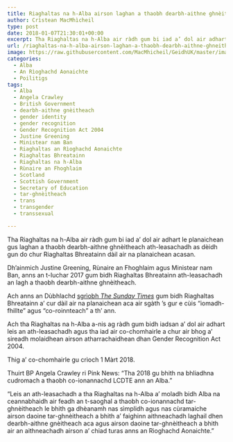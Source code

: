 ```yaml
---
title: Riaghaltas na h-Alba airson laghan a thaobh dearbh-aithne ghnèitheach ath-leasachadh
author: Crìstean MacMhìcheil
type: post
date: 2018-01-07T21:30:01+00:00
excerpt: Tha Riaghaltas na h-Alba air ràdh gum bi iad a’ dol air adhart le planaichean gus laghan a thaobh dearbh-aithne ghnèitheach ath-leasachadh as dèidh gun do chur Riaghaltas Bhreatainn dàil air na planaichean acasan.
url: /riaghaltas-na-h-alba-airson-laghan-a-thaobh-dearbh-aithne-ghneitheach-ath-leasachadh/
image: https://raw.githubusercontent.com/MacMhicheil/GeidhUK/master/images/.jpg
categories:
  - Alba
  - An Rìoghachd Aonaichte
  - Poilitigs
tags:
  - Alba
  - Angela Crawley
  - British Government
  - dearbh-aithne gnèitheach
  - gender identity
  - gender recognition
  - Gender Recognition Act 2004
  - Justine Greening
  - Ministear nam Ban
  - Riaghaltas an Rìoghachd Aonaichte
  - Riaghaltas Bhreatainn
  - Riaghaltas na h-Alba
  - Rùnaire an Fhoghlaim
  - Scotland
  - Scottish Government
  - Secretary of Education
  - tar-ghnèitheach
  - trans
  - transgender
  - transsexual

---
```

Tha Riaghaltas na h-Alba air ràdh gum bi iad a’ dol air adhart le planaichean gus laghan a thaobh dearbh-aithne ghnèitheach ath-leasachadh as dèidh gun do chur Riaghaltas Bhreatainn dàil air na planaichean acasan.

Dh’ainmich Justine Greening, Rùnaire an Fhoghlaim agus Ministear nam Ban, anns an t-Iuchar 2017 gum bidh Riaghaltas Bhreatainn ath-leasachadh an lagh a thaobh dearbh-aithne ghnèitheach.

Ach anns an Dùbhlachd [sgrìobh _The Sunday Times_][1] gum bidh Riaghaltas Bhreatainn a’ cur dàil air na planaichean aca air sgàth ’s gur e cùis &#8220;iomadh-fhillte&#8221; agus &#8220;co-roinnteach&#8221; a th&#8217; ann.

Ach tha Riaghaltas na h-Alba a-nis ag ràdh gum bidh iadsan a’ dol air adhart leis an ath-leasachadh agus tha iad air co-chomhairle a chur air bhog a’ sireadh molaidhean airson atharrachaidhean dhan Gender Recognition Act 2004.

Thig a’ co-chomhairle gu crìoch 1 Màrt 2018.

Thuirt BP Angela Crawley ri Pink News: &#8220;Tha 2018 gu bhith na bhliadhna cudromach a thaobh co-ionannachd LCDTE ann an Alba.&#8221;

&#8220;Leis an ath-leasachadh a tha Riaghaltas na h-Alba a’ moladh bidh Alba na ceannabhaidh air feadh an t-saoghal a thaobh co-ionannachd tar-ghnèitheach le bhith ga dhèanamh nas sìmplidh agus nas cùramaiche airson daoine tar-ghnèitheach a bhith a’ faighinn aithneachadh laghail dhen dearbh-aithne gnèitheach aca agus airson daoine tar-ghnèitheach a bhith air an aithneachadh airson a’ chiad turas anns an Rìoghachd Aonaichte.&#8221;

 [1]: https://www.thetimes.co.uk/article/justine-greening-delays-divisive-plan-for-easy-gender-swaps-gm77qd9gn
